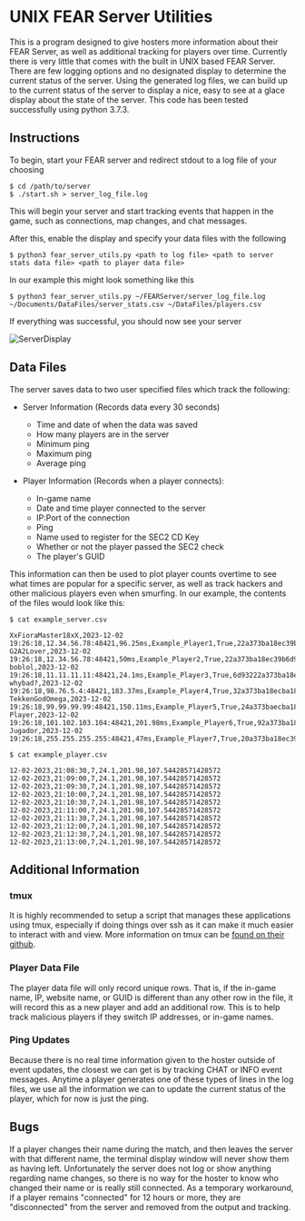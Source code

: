 # UNIX FEAR Server Utilities
This is a program designed to give hosters more information about their FEAR Server, as well as additional tracking for players over time. Currently there is very little that comes with the built in UNIX based FEAR Server. There are few logging options and no designated display to determine the current status of the server. Using the generated log files, we can build up to the current status of the server to display a nice, easy to see at a glace display about the state of the server. This code has been tested successfully using python 3.7.3.
## Instructions
To begin, start your FEAR server and redirect stdout to a log file of your choosing
```
$ cd /path/to/server
$ ./start.sh > server_log_file.log
```
This will begin your server and start tracking events that happen in the game, such as connections, map changes, and chat messages. 

After this, enable the display and specify your data files with the following
```
$ python3 fear_server_utils.py <path to log file> <path to server stats data file> <path to player data file>
```
In our example this might look something like this
```
$ python3 fear_server_utils.py ~/FEARServer/server_log_file.log ~/Documents/DataFiles/server_stats.csv ~/DataFiles/players.csv
```
If everything was successful, you should now see your server

![ServerDisplay](https://github.com/Kazutadashi/fear_server_utils/assets/40162378/60f1696e-a4e2-46c2-8f25-f2add06afc17)
## Data Files
The server saves data to two user specified files which track the following:

- Server Information (Records data every 30 seconds)
  - Time and date of when the data was saved
  - How many players are in the server
  - Minimum ping
  - Maximum ping
  - Average ping

- Player Information (Records when a player connects):
  - In-game name
  - Date and time player connected to the server
  - IP:Port of the connection
  - Ping
  - Name used to register for the SEC2 CD Key
  - Whether or not the player passed the SEC2 check
  - The player's GUID


This information can then be used to plot player counts overtime to see what times are popular for a specific server, as well as track hackers
and other malicious players even when smurfing. In our example, the contents of the files would look like this:
```
$ cat example_server.csv

XxFioraMaster18xX,2023-12-02 19:26:18,12.34.56.78:48421,96.25ms,Example_Player1,True,22a373ba18ec39b6d93222a373ba18ec
G2A2Lover,2023-12-02 19:26:18,12.34.56.78:48421,50ms,Example_Player2,True,22a373ba18ec39b6d93222a373ba18ec
boblol,2023-12-02 19:26:18,11.11.11.11:48421,24.1ms,Example_Player3,True,6d93222a373ba18ec93222a373ba18ec
whybad?,2023-12-02 19:26:18,98.76.5.4:48421,183.37ms,Example_Player4,True,32a373ba18ecba18ec93222373ba18e6
TekkenGodOmega,2023-12-02 19:26:18,99.99.99.99:48421,150.11ms,Example_Player5,True,24a373baecba18ec932222a373ba18ef
Player,2023-12-02 19:26:18,101.102.103.104:48421,201.98ms,Example_Player6,True,92a373ba18ec39b6d93222a932222a37
Jugador,2023-12-02 19:26:18,255.255.255.255:48421,47ms,Example_Player7,True,20a373ba18ec39b6d93222a932221239
```

```
$ cat example_player.csv

12-02-2023,21:08:30,7,24.1,201.98,107.54428571428572
12-02-2023,21:09:00,7,24.1,201.98,107.54428571428572
12-02-2023,21:09:30,7,24.1,201.98,107.54428571428572
12-02-2023,21:10:00,7,24.1,201.98,107.54428571428572
12-02-2023,21:10:30,7,24.1,201.98,107.54428571428572
12-02-2023,21:11:00,7,24.1,201.98,107.54428571428572
12-02-2023,21:11:30,7,24.1,201.98,107.54428571428572
12-02-2023,21:12:00,7,24.1,201.98,107.54428571428572
12-02-2023,21:12:30,7,24.1,201.98,107.54428571428572
12-02-2023,21:13:00,7,24.1,201.98,107.54428571428572
```

## Additional Information
### tmux
It is highly recommended to setup a script that manages these applications using tmux, especially if doing things over ssh as it can make it much
easier to interact with and view. More information on tmux can be [found on their github](https://github.com/tmux/tmux/wiki).
### Player Data File
The player data file will only record unique rows. That is, if the in-game name, IP, website name, or GUID is different than any other row in the file, it will
record this as a new player and add an additional row. This is to help track malicious players if they switch IP addresses, or in-game names.
### Ping Updates
Because there is no real time information given to the hoster outside of event updates, the closest we can get is by tracking CHAT or INFO event messages. Anytime a player generates one
of these types of lines in the log files, we use all the information we can to update the current status of the player, which for now is just the ping. 

## Bugs
If a player changes their name during the match, and then leaves the server with that different name, the terminal display window will never show them as having left. 
Unfortunately the server does not log or show anything regarding name changes, so there is no way for the hoster to know who changed their name or is really still connected.
As a temporary workaround, if a player remains "connected" for 12 hours or more, they are "disconnected" from the server and removed from the output and tracking.

